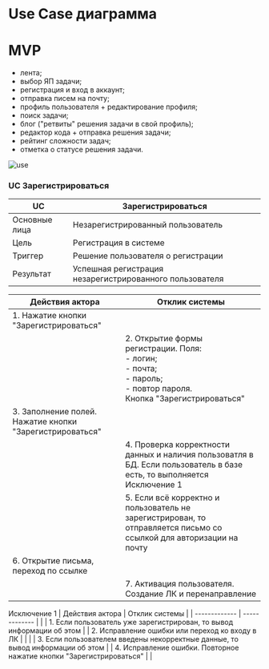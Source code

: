 # Use Case диаграмма

# MVP
- лента;
- выбор ЯП задачи;
- регистрация и вход в аккаунт;
- отправка писем на почту;
- профиль пользователя + редактирование профиля;
- поиск задачи;
- блог ("ретвиты" решения задачи в свой профиль);
- редактор кода + отправка решения задачи;
- рейтинг сложности задач;
- отметка о статусе решения задачи.
  
![use](https://www.plantuml.com/plantuml/svg/fLJBJjj05DtdAwxOi28Vq4M5X8fK2OcAaEuj-yOPrRKZZqsx15hKIY0XiUcgfVs3D1351DBymimVSJns73-2DrraF3FtddFFt3cJNHbPOHH_z2YMtEbiMtOKXB9ZFhIbVggfcgcnFiNtJYNwJ9zZdk3tJqtKM2tKGb-g1r9BR3pgAoIRW3u70EijiYJr_P1T8ICEsUbB3Wls7__BV5JbtSOPR4koxEGJrBXD6VMPUiA82gGUWLzWUcaOzfcTzu8_bH0jgh2wmjwrWVQ4w_T79U2Dla3QFQa9eQ01W-P9Vp7f1u7xrcyJjZGRNrM2usKLKc7lmc0WF2xE1kGVf5qWEMqIpWB0b33CG3KjjXuoZTO9xmqjtwtqv3ToxW6VGs2vuuQeAUED8wALZ1Rzy4dAgh-ff51_RCaF9Sml55mQvHCKHZCfxRJ-lZf6ffbzvuXbu9tmuQ16S0kjQAoQDylj2z-fPT_0GNyXxvJqjPfXCLTZaxit30B91-XBRBcy4G7VZOrIDDMO04tAp6ZgvqGzzjYEXE_ss0hjuU4e4e7VPZzO9ADDUpyrtafjak14vLQK3D0Bl3XbnJM6U3WSml72bhHsEmM3vXkhR-pil2wylY6McxbAMdjUrIK1bPkw6IXARS2KNLso5dKh8Nf5_3c25HeKyGWanMs_KC34LfEKUgLepLk9vdJhwEQRVIctvbZgngFkMaYp9e9L3n9oX6zxiSETjblFY9i5Ymgx6F1t_Wm0 "use")





### UC Зарегистрироваться
| UC | Зарегистрироваться |
| ------------- | ------------- |
| Основные лица | Незарегистрированный пользователь |
| Цель | Регистрация в системе |
| Триггер | Решение пользователя о регистрации  |
| Результат | Успешная регистрация незарегистрированного пользователя |

| Действия актора | Отклик системы |
| ------------- | ------------- |
| 1. Нажатие кнопки "Зарегистрироваться" |   |
|   |  2. Открытие формы регистрации. Поля:<br/>- логин;<br/>- почта;<br/>- пароль;<br/>- повтор пароля.<br/>Кнопка "Зарегистрироваться"|
| 3. Заполнение полей. Нажатие кнопки "Зарегистрироваться" |   |
|  | 4. Проверка корректности данных и наличия пользоватля в БД. Если пользователь в базе есть, то выполняется Исключение 1  |
|  | 5. Если всё корректно и пользователь не зарегистрирован, то отправляется письмо со ссылкой для авторизации на почту |
| 6. Открытие письма, переход по ссылке |  |
|  | 7. Активация пользователя. Создание ЛК и перенаправление |

Исключение 1
| Действия актора | Отклик системы |
| ------------- | ------------- |
|  | 1. Если пользователь уже зарегистрирован, то вывод информации об этом  |
| 2. Исправление ошибки или переход ко входу в ЛК |   |
|  | 3. Если пользователем введены некорректные данные, то вывод информации об этом  |
| 4. Исправление ошибки. Повторное нажатие кнопки "Зарегистрироваться" |   |

